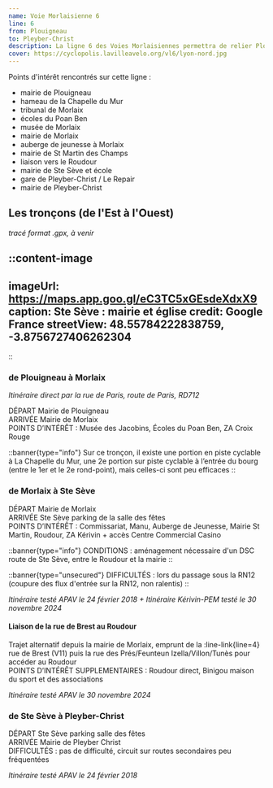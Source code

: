 ```yaml
---
name: Voie Morlaisienne 6
line: 6
from: Plouigneau
to: Pleyber-Christ
description: La ligne 6 des Voies Morlaisiennes permettra de relier Plouigneau à Pleyber-Christ, en passant par le centre-ville de Morlaix. Le parcours de Plouigneau à Morlaix est différent d'avec la ligne 5 (emprunt de la D712, pour le moment assez peu fréquentable). Le parcours de Morlaix à Pleyber passe par Ste Sève.
cover: https://cyclopolis.lavilleavelo.org/vl6/lyon-nord.jpg
---
```



Points d'intérêt rencontrés sur cette ligne :
 - mairie de Plouigneau
 - hameau de la Chapelle du Mur
 - tribunal de Morlaix
 - écoles du Poan Ben
 - musée de Morlaix
 - mairie de Morlaix
 - auberge de jeunesse à Morlaix
 - mairie de St Martin des Champs
 - liaison vers le Roudour
 - mairie de Ste Sève et école
 - gare de Pleyber-Christ / Le Repair
 - mairie de Pleyber-Christ


## Les tronçons (de l'Est à l'Ouest)

*tracé format .gpx, à venir*

::content-image
---
imageUrl: https://maps.app.goo.gl/eC3TC5xGEsdeXdxX9
caption: Ste Sève : mairie et église
credit: Google France
streetView: 48.55784222838759, -3.8756727406262304
---
::


### de Plouigneau à Morlaix

*Itinéraire direct par la rue de Paris, route de Paris, RD712*

DÉPART Mairie de Plouigneau\
ARRIVÉE Mairie de Morlaix\
POINTS D’INTÉRÊT : Musée des Jacobins, Écoles du Poan Ben, ZA Croix Rouge

::banner{type="info"}
Sur ce tronçon, il existe une portion en piste cyclable à La Chapelle du Mur, une 2e portion sur piste cyclable à l’entrée du bourg (entre le 1er et le 2e rond-point), mais celles-ci sont peu efficaces
::

### de Morlaix à Ste Sève

DÉPART Mairie de Morlaix\
ARRIVÉE Ste Sève parking de la salle des fêtes\
POINTS D’INTÉRÊT : Commissariat, Manu, Auberge de Jeunesse, Mairie St Martin, Roudour, ZA Kérivin + accès Centre Commercial Casino

::banner{type="info"}
CONDITIONS : aménagement nécessaire d'un DSC route de Ste Sève, entre le Roudour et la mairie
::

::banner{type="unsecured"}
DIFFICULTÉS : lors du passage sous la RN12 (coupure des flux d'entrée sur la RN12, non ralentis)
::

*Itinéraire testé APAV le 24 février 2018 + Itinéraire Kérivin-PEM testé le 30 novembre 2024*

#### Liaison de la rue de Brest au Roudour

Trajet alternatif depuis la mairie de Morlaix, emprunt de la :line-link{line=4} rue de Brest (V11) puis la rue des Prés/Feunteun Izella/Villon/Tunès pour accéder au Roudour\
POINTS D’INTÉRÊT SUPPLEMENTAIRES : Roudour direct, Binigou maison du sport et des associations

*Itinéraire testé APAV le 30 novembre 2024*


### de Ste Sève à Pleyber-Christ

DÉPART Ste Sève parking salle des fêtes\
ARRIVÉE Mairie de Pleyber Christ\
DIFFICULTÉS : pas de difficulté, circuit sur routes secondaires peu fréquentées

*Itinéraire testé APAV le 24 février 2018*